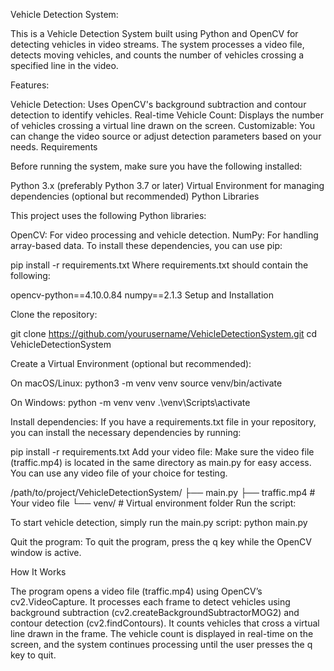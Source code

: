 Vehicle Detection System:

This is a Vehicle Detection System built using Python and OpenCV for detecting vehicles in video streams. The system processes a video file, detects moving vehicles, and counts the number of vehicles crossing a specified line in the video.

Features:

Vehicle Detection: Uses OpenCV's background subtraction and contour detection to identify vehicles.
Real-time Vehicle Count: Displays the number of vehicles crossing a virtual line drawn on the screen.
Customizable: You can change the video source or adjust detection parameters based on your needs.
Requirements

Before running the system, make sure you have the following installed:

Python 3.x (preferably Python 3.7 or later)
Virtual Environment for managing dependencies (optional but recommended)
Python Libraries


This project uses the following Python libraries:

OpenCV: For video processing and vehicle detection.
NumPy: For handling array-based data.
To install these dependencies, you can use pip:

pip install -r requirements.txt
Where requirements.txt should contain the following:

opencv-python==4.10.0.84
numpy==2.1.3
Setup and Installation

Clone the repository:

git clone https://github.com/yourusername/VehicleDetectionSystem.git
cd VehicleDetectionSystem

Create a Virtual Environment (optional but recommended):

On macOS/Linux:
python3 -m venv venv
source venv/bin/activate

On Windows:
python -m venv venv
.\venv\Scripts\activate

Install dependencies:
If you have a requirements.txt file in your repository, you can install the necessary dependencies by running:

pip install -r requirements.txt
Add your video file:
Make sure the video file (traffic.mp4) is located in the same directory as main.py for easy access. You can use any video file of your choice for testing.

/path/to/project/VehicleDetectionSystem/
    ├── main.py
    ├── traffic.mp4  # Your video file
    └── venv/        # Virtual environment folder
Run the script:

To start vehicle detection, simply run the main.py script:
python main.py

Quit the program:
To quit the program, press the q key while the OpenCV window is active.

How It Works

The program opens a video file (traffic.mp4) using OpenCV’s cv2.VideoCapture.
It processes each frame to detect vehicles using background subtraction (cv2.createBackgroundSubtractorMOG2) and contour detection (cv2.findContours).
It counts vehicles that cross a virtual line drawn in the frame.
The vehicle count is displayed in real-time on the screen, and the system continues processing until the user presses the q key to quit.
